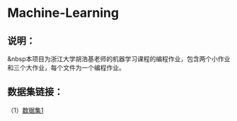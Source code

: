 # Machine-Learning
## 说明：
&nbsp本项目为浙江大学胡浩基老师的机器学习课程的编程作业，包含两个小作业和三个大作业，每个文件为一个编程作业。  
## 数据集链接：
（1）[数据集1](https://www.baidu.com)
